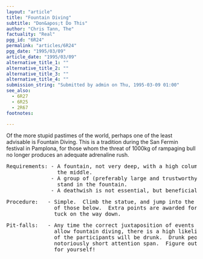 ```yaml
---
layout: "article"
title: "Fountain Diving"
subtitle: "Don&apos;t Do This"
author: "Chris Tann, The"
factuality: "Real"
pgg_id: "6R24"
permalink: "articles/6R24"
pgg_date: "1995/03/09"
article_date: "1995/03/09"
alternative_title_1: ""
alternative_title_2: ""
alternative_title_3: ""
alternative_title_4: ""
submission_string: "Submitted by admin on Thu, 1995-03-09 01:00"
see_also:
  - 6R27
  - 6R25
  - 2R67
footnotes: 

---
```

<div>
<p>Of the more stupid pastimes of the world, perhaps one of the least advisable is Fountain Diving. This is a tradition during the San Fermin festival in Pamplona, for those whom the threat of 1000kg of rampaging bull no longer produces an adequate adrenaline rush.</p>
<pre>
Requirements: - A fountain, not very deep, with a high column or statue in
                the middle.
              - A group of (preferably large and trustworthy) people to
                stand in the fountain.
              - A deathwish is not essential, but beneficial.
</pre>
<pre>
Procedure:   - Simple.  Climb the statue, and jump into the waiting arms
               of those below.  Extra points are awarded for a pike or a
               tuck on the way down.
</pre>
<pre>
Pit-falls:   - Any time the correct juxtaposition of events occurs to
               allow fountain diving, there is a high likelihood that most
               of the participants will be drunk.  Drunk people have a
               notoriously short attention span.  Figure out the results
               for yourself!
</pre>
</div>
